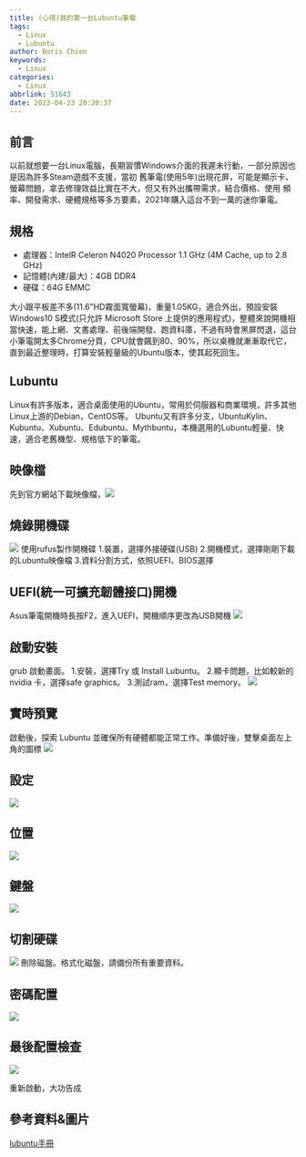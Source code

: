 ```yaml
---
title: (心得)我的第一台Lubuntu筆電
tags:
  - Linux
  - Lubuntu
author: Boris Chien
keywords:
  - Linux
categories:
  - Linux
abbrlink: 51643
date: 2023-04-23 20:20:37
---
```


## 前言
以前就想要一台Linux電腦，長期習慣Windows介面的我遲未行動，一部分原因也是因為許多Steam遊戲不支援，當初
舊筆電(使用5年)出現花屏，可能是顯示卡、螢幕問題，拿去修理效益比實在不大，但又有外出攜帶需求，結合價格、使用
頻率、開發需求、硬體規格等多方要素，2021年購入這台不到一萬的迷你筆電。

## 規格
* 處理器：IntelR Celeron N4020 Processor 1.1 GHz (4M Cache, up to 2.8 GHz)
* 記憶體(內建/最大)：4GB DDR4
* 硬碟：64G EMMC

大小跟平板差不多(11.6"HD霧面寬螢幕)，重量1.05KG，適合外出，預設安裝Windows10 S模式(只允許 Microsoft Store 上提供的應用程式)，整體來說開機相當快速，能上網、文書處理、前後端開發、跑資料庫，不過有時會黑屏閃退，這台小筆電開太多Chrome分頁，CPU就會飆到80、90%，所以桌機就漸漸取代它，直到最近整理時，打算安裝輕量級的Ubuntu版本，使其起死回生。

## Lubuntu
Linux有許多版本，適合桌面使用的Ubuntu，常用於伺服器和商業環境，許多其他Linux上游的Debian，CentOS等。
Ubuntu又有許多分支，UbuntuKylin、Kubuntu、Xubuntu、Edubuntu、Mythbuntu，本機選用的Lubuntu輕量、快速，適合老舊機型、規格低下的筆電。

## 映像檔
先到官方網站下載映像檔，![](/images/lubuntu/jammy-fish.jpg)

## 燒錄開機碟
![](/images/lubuntu/rufus.jpg)
使用rufus製作開機碟
1.裝置，選擇外接硬碟(USB)
2.開機模式，選擇剛剛下載的Lubuntu映像檔
3.資料分割方式，依照UEFI、BIOS選擇

## UEFI(統一可擴充韌體接口)開機
Asus筆電開機時長按F2，進入UEFI，開機順序更改為USB開機
![](/images/lubuntu/uefi.jpg)

## 啟動安裝
grub 啟動畫面。
1.安裝，選擇Try 或 Install Lubuntu。
2.顯卡問題，比如較新的 nvidia 卡，選擇safe graphics。
3.測試ram，選擇Test memory。
![](/images/lubuntu/install-1.jpg)

## 實時預覽
啟動後，探索 Lubuntu 並確保所有硬體都能正常工作。準備好後，雙擊桌面左上角的圖標
![](/images/lubuntu/install-2.jpg)

## 設定
![](/images/lubuntu/install-3.jpg)

## 位置
![](/images/lubuntu/install-4.jpg)

## 鍵盤
![](/images/lubuntu/install-5.jpg)

## 切割硬碟
![](/images/lubuntu/install-6.jpg)
刪除磁盤。格式化磁盤，請備份所有重要資料。

## 密碼配置
![](/images/lubuntu/install-7.jpg)

## 最後配置檢查
![](/images/lubuntu/install-8.jpg)

重新啟動，大功告成

## 參考資料&圖片
[lubuntu手冊](https://manual.lubuntu.me/stable/1/Installing_lubuntu.html)